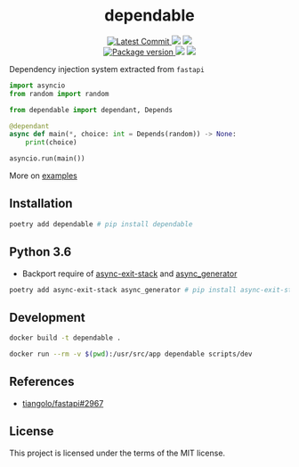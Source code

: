 <h1 align="center">
    <strong>dependable</strong>
</h1>
<p align="center">
    <a href="https://github.com/dmtrs/dependable" target="_blank">
        <img src="https://img.shields.io/github/last-commit/dmtrs/dependable" alt="Latest Commit">
    </a>
        <img src="https://img.shields.io/github/workflow/status/dmtrs/dependable/Test">
        <img src="https://img.shields.io/codecov/c/github/dmtrs/dependable">
    <br />
    <a href="https://pypi.org/project/dependable" target="_blank">
        <img src="https://img.shields.io/pypi/v/dependable" alt="Package version">
    </a>
    <img src="https://img.shields.io/pypi/pyversions/dependable">
    <img src="https://img.shields.io/github/license/dmtrs/dependable">
</p>

Dependency injection system extracted from `fastapi`

```python
import asyncio
from random import random

from dependable import dependant, Depends

@dependant
async def main(*, choice: int = Depends(random)) -> None:
    print(choice)

asyncio.run(main())
```

More on [examples](examples/tick.py)

## Installation

``` bash
poetry add dependable # pip install dependable
```

## Python 3.6

- Backport require of [async-exit-stack](https://pypi.org/project/async-exit-stack/) and [async_generator](https://pypi.org/project/async_generator/)
```bash
poetry add async-exit-stack async_generator # pip install async-exit-stack async_generator
```

## Development

```bash
docker build -t dependable .
```

```bash
docker run --rm -v $(pwd):/usr/src/app dependable scripts/dev
```

## References

- [tiangolo/fastapi#2967](https://github.com/tiangolo/fastapi/issues/2967)

## License

This project is licensed under the terms of the MIT license.
